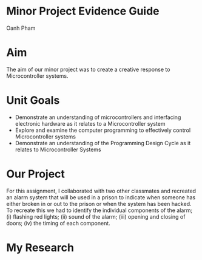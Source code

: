 # Minor Project Evidence Guide
Oanh Pham

# Aim
The aim of our minor project was to create a creative response to Microcontroller systems. 

# Unit Goals
- Demonstrate an understanding of microcontrollers and interfacing electronic hardware as it relates to a Microcontroller system 
- Explore and examine the computer programming to effectively control Microcontroller systems
- Demonstrate an understanding of the Programming Design Cycle as it relates to Microcontroller Systems

# Our Project
For this assignment, I collaborated with two other classmates and recreated an alarm system that will be used in a prison to indicate when someone has either broken in or out to the prison or when the system has been hacked. To recreate this we had to identify the individual components of the alarm; (i) flashing red lights; (ii) sound of the alarm; (iii) opening and closing of doors; (iv) the timing of each component. 

# My Research
